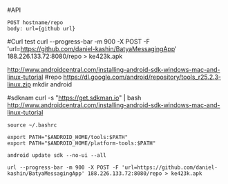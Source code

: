 #API

    POST hostname/repo
    body: url={github url}

#Curl test
    curl --progress-bar -m 900 -X POST -F 'url=https://github.com/daniel-kashin/BatyaMessagingApp' 188.226.133.72:8080/repo > ke423k.apk
    

http://www.androidcentral.com/installing-android-sdk-windows-mac-and-linux-tutorial
#repo
    https://dl.google.com/android/repository/tools_r25.2.3-linux.zip
    mkdir android

#sdknam
    curl -s "https://get.sdkman.io" | bash
    http://www.androidcentral.com/installing-android-sdk-windows-mac-and-linux-tutorial

    source ~/.bashrc

    export PATH="$ANDROID_HOME/tools:$PATH"
    export PATH="$ANDROID_HOME/platform-tools:$PATH"

    android update sdk --no-ui --all

    url --progress-bar -m 900 -X POST -F 'url=https://github.com/daniel-kashin/BatyaMessagingApp' 188.226.133.72:8080/repo > ke423k.apk

